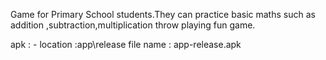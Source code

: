 Game for Primary School students.They can practice basic maths such as addition ,subtraction,multiplication throw playing fun game.

apk : -
location :app\release
file name : app-release.apk
